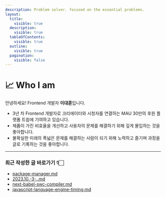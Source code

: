 ```yaml
---
description: Problem solver. focused on the essential problems.
layout:
  title:
    visible: true
  description:
    visible: true
  tableOfContents:
    visible: true
  outline:
    visible: true
  pagination:
    visible: false
---
```


# 📈 Who I am

안녕하세요! Frontend 개발자 **이대훈**입니다.

* 3년 차 Frontend 개발자로 크리에이터와 시청자를 연결하는 MAU 30만의 후원 플랫폼 트윕에 기여하고 있습니다.
* 제품이 가진 비효율을 개선하고 사용자의 문제를 해결하기 위해 깊게 몰입하는 것을 좋아합니다.
* 불확실한 미래의 폭넓은 문제를 해결하는 사람이 되기 위해 노력하고 즐기며 과정을 글로 기록하는 것을 좋아합니다.



***

### 최근 작성한 글 바로가기 👇🏻

* [package-manager.md](frontend/monorepo/package-manager.md "mention")
* [2023.10.-3-..md](memoir/2023/2023.10.-3-..md "mention")
* [next-babel-swc-compiler.md](frontend/compiler/next-babel-swc-compiler.md "mention")
* [javascript-language-engine-timing.md](javascript/javascript-language-engine-timing.md "mention")
